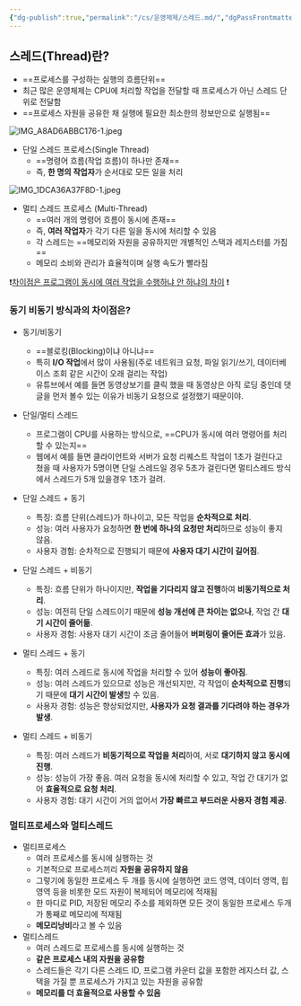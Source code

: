 ```yaml
---
{"dg-publish":true,"permalink":"/cs/운영체제/스레드.md/","dgPassFrontmatter":true,"noteIcon":"","created":"2024-11-02T21:10:31.315+09:00","updated":"2024-11-05T04:36:41.884+09:00"}
---
```



## 스레드(Thread)란?

- ==프로세스를 구성하는 실행의 흐름단위==
- 최근 많은 운영체제는 CPU에 처리할 작업을 전달할 때 프로세스가 아닌 스레드 단위로 전달함
- ==프로세스 자원을 공유한 채 실행에 필요한 최소한의 정보만으로 실행됨==

![IMG_A8AD6ABBC176-1.jpeg](/img/user/images/IMG_A8AD6ABBC176-1.jpeg)
- 단일 스레드 프로세스(Single Thread)
	- ==명령어 흐름(작업 흐름)이 하나만 존재==
	- 즉, **한 명의 작업자**가 순서대로 모든 일을 처리

![IMG_1DCA36A37F8D-1.jpeg](/img/user/images/IMG_1DCA36A37F8D-1.jpeg)
- 멀티 스레드 프로세스 (Multi-Thread)
	- ==여러 개의 명령어 흐름이 동시에 존재==
	- 즉, **여러 작업자**가 각기 다른 일을 동시에 처리할 수 있음
	- 각 스레드는 ==메모리와 자원을 공유하지만 개별적인 스택과 레지스터를 가짐==
	- 메모리 소비와 관리가 효율적이며 실행 속도가 빨라짐

❗<u>차이점은 프로그램이 동시에 여러 작업을 수행하냐 안 하냐의 차이</u> ❗


### 동기 비동기 방식과의 차이점은?

 - 동기/비동기 
	 - ==블로킹(Blocking)이냐 아니냐==
	 - 특히 **I/O 작업**에서 많이 사용됨(주로 네트워크 요청, 파일 읽기/쓰기, 데이터베이스 조회 같은 시간이 오래 걸리는 작업)
	 - 유튜브에서 예를 들면 동영상보기를 클릭 했을 때 동영상은 아직 로딩 중인데 댓글을 먼저 볼수 있는 이유가 비동기 요청으로 설정했기 때문이야.
- 단일/멀티 스레드
	- 프로그램이 CPU를 사용하는 방식으로, ==CPU가 동시에 여러 명령어를 처리할 수 있는지== 
	- 웹에서 예를 들면 클라이언트와 서버가 요청 리퀘스트 작업이 1초가 걸린다고 쳤을 때 사용자가 5명이면 단일 스레드일 경우 5초가 걸린다면 멀티스레드 방식에서 스레드가 5개 있을경우 1초가 걸려.




- 단일 스레드 + 동기
    
    - 특징: 흐름 단위(스레드)가 하나이고, 모든 작업을 **순차적으로 처리**.
    - 성능: 여러 사용자가 요청하면 **한 번에 하나의 요청만 처리**하므로 성능이 좋지 않음.
    - 사용자 경험: 순차적으로 진행되기 때문에 **사용자 대기 시간이 길어짐**.
    
- 단일 스레드 + 비동기
    
    - 특징: 흐름 단위가 하나이지만, **작업을 기다리지 않고 진행**하여 **비동기적으로 처리**.
    - 성능: 여전히 단일 스레드이기 때문에 **성능 개선에 큰 차이는 없으나**, 작업 간 **대기 시간이 줄어듦**.
    - 사용자 경험: 사용자 대기 시간이 조금 줄어들어 **버퍼링이 줄어든 효과**가 있음.
    
- 멀티 스레드 + 동기
    
    - 특징: 여러 스레드로 동시에 작업을 처리할 수 있어 **성능이 좋아짐**.
    - 성능: 여러 스레드가 있으므로 성능은 개선되지만, 각 작업이 **순차적으로 진행**되기 때문에 **대기 시간이 발생**할 수 있음.
    - 사용자 경험: 성능은 향상되었지만, **사용자가 요청 결과를 기다려야 하는 경우가 발생**.
    
- 멀티 스레드 + 비동기
    
    - 특징: 여러 스레드가 **비동기적으로 작업을 처리**하여, 서로 **대기하지 않고 동시에 진행**.
    - 성능: 성능이 가장 좋음. 여러 요청을 동시에 처리할 수 있고, 작업 간 대기가 없어 **효율적으로 요청 처리**.
    - 사용자 경험: 대기 시간이 거의 없어서 **가장 빠르고 부드러운 사용자 경험 제공**.


### 멀티프로세스와 멀티스레드

- 멀티프로세스
	- 여러 프로세스를 동시에 실행하는 것
	- 기본적으로 프로세스끼리 **자원을 공유하지 않음**
	- 그렇기에 동일한 프로세스 두 개를 동시에 실행하면 코드 영역, 데이터 영역, 힙 영역 등을 비롯한 모드 자원이 복제되어 메모리에 적재됨 
	- 한 마디로 PID, 저장된 메모리 주소를 제외하면 모든 것이 동일한 프로세스 두개가 통째로 메모리에 적재됨
	-  **메모리낭비**라고 볼 수 있음
- 멀티스레드
	- 여러 스레드로 프로세스를 동시에 실행하는 것
	- **같은 프로세스 내의 자원을 공유함**
	- 스레드들은 각기 다른 스레드 ID, 프로그램 카운터 값을 포함한 레지스터 값, 스택을 가질 뿐 프로세스가 가지고 있는 자원을 공유함
	- **메모리를 더 효율적으로 사용할 수 있음**


